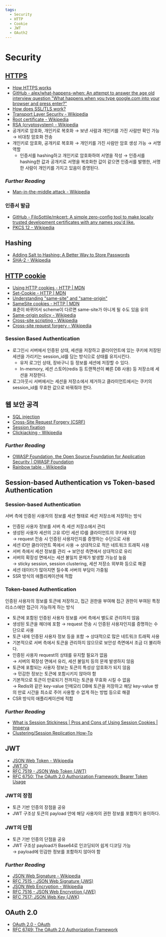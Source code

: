 ```yaml
---
tags:
  - Security
  - HTTP
  - Cookie
  - JWT
  - OAuth2
---
```

# Security

## [HTTPS]

[HTTPS]: https://en.wikipedia.org/wiki/HTTPS

- [How HTTPS works](https://howhttps.works/)
- [GitHub - alex/what-happens-when: An attempt to answer the age old interview question "What happens when you type google.com into your browser and press enter?"](https://github.com/alex/what-happens-when#tls-handshake)
- [How does SSL/TLS work?](https://security.stackexchange.com/questions/20803/how-does-ssl-tls-work?noredirect=1&lq=1)
- [Transport Layer Security - Wikipedia](https://en.wikipedia.org/wiki/Transport_Layer_Security)
- [Root certificate - Wikipedia](https://en.wikipedia.org/wiki/Root_certificate)
- [RSA (cryptosystem) - Wikipedia](https://en.wikipedia.org/wiki/RSA_(cryptosystem))
- 공개키로 암호화, 개인키로 복호화 → 보낸 사람과 개인키를 가진 사람만 확인 가능 → 비대칭 암호화 전송
- 개인키로 암호화, 공개키로 복호화 → 개인키를 가진 사람만 암호 생성 가능 → 서명 역할
  - 인증서를 hashing하고 개인키로 암호화하여 서명을 작성 → 인증서를 hashing한 값과 공개키로 서명을 복호화한 값이 같으면 인증서를 발행한, 서명한 사람이 개인키를 가지고 있음이 증명된다.

### *Further Reading*

- [Man-in-the-middle attack - Wikipedia](https://en.wikipedia.org/wiki/Man-in-the-middle_attack)

### 인증서 발급

- [GitHub - FiloSottile/mkcert: A simple zero-config tool to make locally trusted development certificates with any names you'd like.](https://github.com/FiloSottile/mkcert)
- [PKCS 12 - Wikipedia](https://en.wikipedia.org/wiki/PKCS_12)

## Hashing

- [Adding Salt to Hashing: A Better Way to Store Passwords](https://auth0.com/blog/adding-salt-to-hashing-a-better-way-to-store-passwords/)
- [SHA-2 - Wikipedia](https://en.wikipedia.org/wiki/SHA-2)

## [HTTP cookie]

[HTTP cookie]: https://en.wikipedia.org/wiki/HTTP_cookie

- [Using HTTP cookies - HTTP | MDN](https://developer.mozilla.org/en-US/docs/Web/HTTP/Cookies)
- [Set-Cookie - HTTP | MDN](https://developer.mozilla.org/en-US/docs/Web/HTTP/Headers/Set-Cookie)
- [Understanding "same-site" and "same-origin"](https://web.dev/i18n/en/same-site-same-origin/)
- [SameSite cookies - HTTP | MDN](https://developer.mozilla.org/en-US/docs/Web/HTTP/Headers/Set-Cookie/SameSite)  
  표준이 바뀌어서 scheme이 다르면 same-site가 아니게 될 수도 있음 유의
- [Same-origin policy - Wikipedia](https://en.wikipedia.org/wiki/Same-origin_policy)
- [Cross-site scripting - Wikipedia](https://en.wikipedia.org/wiki/Cross-site_scripting)
- [Cross-site request forgery - Wikipedia](https://en.wikipedia.org/wiki/Cross-site_request_forgery)

### Session Based Authentication

- 로그인시 서버에서 인증된 상태, 세션을 저장하고 클라이언트에 있는 쿠키에 저장된 세션을 가리키는 session_id를 담는 방식으로 상태를 유지시킨다.
  - 유저 로그인 상태, 장바구니 등 정보를 세션에 저장할 수 있다.
  - In-memory, 세션 스토어(redis 등 트랜잭션이 빠른 DB 사용) 등 저장소에 세션을 저장한다.
- 로그아웃시 서버에서는 세션을 저장소에서 제거하고 클라이언트에서는 쿠키의 session_id를 무효한 값으로 바꿔줘야 한다.

## 웹 보안 공격

- [SQL injection](https://en.wikipedia.org/wiki/SQL_injection)
- [Cross-Site Request Forgery (CSRF)](https://en.wikipedia.org/wiki/Cross-site_request_forgery)
- [Session fixation](https://owasp.org/www-community/attacks/Session_fixation)
- [Clickjacking - Wikipedia](https://en.wikipedia.org/wiki/Clickjacking)

### *Further Reading*

- [OWASP Foundation, the Open Source Foundation for Application Security | OWASP Foundation](https://owasp.org/)
- [Rainbow table - Wikipedia](https://en.wikipedia.org/wiki/Rainbow_table)

## Session-based Authentication vs Token-based Authentication

### Session-based Authentication

서버 측에 인증된 사용자의 정보를 세션 형태로 세션 저장소에 저장하는 방식

- 인증된 사용자 정보를 서버 측 세션 저장소에서 관리
- 생성된 사용자 세션의 고유 ID인 세션 ID를 클라이언트의 쿠키에 저장  
  → request 전송 시 인증된 사용자인지를 증명하는 수단으로 사용
- 세션 ID만 클라이언트 쪽에서 사용 → 상대적으로 적은 네트워크 트래픽 사용
- 서버 측에서 세션 정보를 관리 → 보안성 측면에서 상대적으로 유리
- 서버의 확장성 면에서는 세션 불일치 문제가 발생할 가능성 높음  
  → sticky session, session clustering, 세션 저장소 외부화 등으로 해결
- 세션 데이터가 많아지면 질수록 서버의 부담이 가중됨
- SSR 방식의 애플리케이션에 적합

### Token-based Authentication

인증된 사용자의 정보를 토큰에 저장하고, 접근 권한을 부여해 접근 권한이 부여된 특정 리소스에만 접근이 가능하게 하는 방식

- 토큰에 포함된 인증된 사용자 정보를 서버 측에서 별도로 관리하지 않음
- 생성된 토큰을 헤더에 포함 → request 전송 시 인증된 사용자인지를 증명하는 수단으로 사용
- 토큰 내에 인증된 사용자 정보 등을 포함 → 상대적으로 많은 네트워크 트래픽 사용
- 기본적으로 서버 측에서 토큰을 관리하지 않으므로 보안성 측면에서 조금 더 불리하다.
- 인증된 사용자 request의 상태를 유지할 필요가 없음  
  → 서버의 확장성 면에서 유리, 세션 불일치 등의 문제 발생하지 않음
- 토큰에 포함되는 사용자 정보는 토큰의 특성상 암호화가 되지 않음  
  → 민감한 정보는 토큰에 포함시키지 않아야 함
- 기본적으로 토큰이 만료되기 전까지는 토큰을 무효화 시킬 수 없음  
  → Redis와 같은 key-value 인메모리 DB에 토큰을 저장하고 해당 key-value 쌍의 만료 시간을 최소로 주어 사용할 수 없게 하는 방법 등으로 해결
- CSR 방식의 애플리케이션에 적합

### *Further Reading*

- [What is Session Stickiness | Pros and Cons of Using Session Cookies | Imperva](https://www.imperva.com/learn/availability/sticky-session-persistence-and-cookies/)
- [Clustering/Session Replication How-To](https://tomcat.apache.org/tomcat-10.1-doc/cluster-howto.html)

## JWT

- [JSON Web Token - Wikipedia](https://en.wikipedia.org/wiki/JSON_Web_Token)
- [JWT.IO](https://jwt.io/)
- [RFC 7519 - JSON Web Token (JWT)](https://datatracker.ietf.org/doc/html/rfc7519)
- [RFC 6750: The OAuth 2.0 Authorization Framework: Bearer Token Usage](https://www.rfc-editor.org/rfc/rfc6750)

### JWT의 장점

- 토큰 기반 인증의 장점을 공유
- JWT 구조상 토큰의 payload 안에 해당 사용자의 권한 정보를 포함하기 용이하다.

### JWT의 단점

- 토큰 기반 인증의 단점을 공유
- JWT 구조상 payload가 Base64로 인코딩되어 쉽게 디코딩 가능  
  → payload에 민감한 정보를 포함하지 않아야 함

### *Further Reading*

- [JSON Web Signature - Wikipedia](https://en.wikipedia.org/wiki/JSON_Web_Signature)
- [RFC 7515 - JSON Web Signature (JWS)](https://datatracker.ietf.org/doc/html/rfc7515)
- [JSON Web Encryption - Wikipedia](https://en.wikipedia.org/wiki/JSON_Web_Encryption)
- [RFC 7516 - JSON Web Encryption (JWE)](https://datatracker.ietf.org/doc/html/rfc7516)
- [RFC 7517: JSON Web Key (JWK)](https://www.rfc-editor.org/rfc/rfc7517.html)

## OAuth 2.0

- [OAuth 2.0 - OAuth](https://oauth.net/2/)
- [RFC 6749: The OAuth 2.0 Authorization Framework](https://www.rfc-editor.org/rfc/rfc6749)
